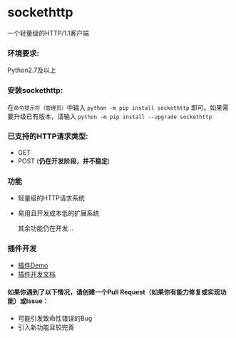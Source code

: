 # sockethttp
 一个轻量级的HTTP/1.1客户端

### 环境要求:

 Python2.7及以上

### 安装sockethttp:

 在`命令提示符（管理员）`中输入 `python -m pip install sockethttp` 即可。如果需要升级已有版本，请输入 `python -m pip install --upgrade sockethttp`

### 已支持的HTTP请求类型: 

 - GET
 - POST (__仍在开发阶段，并不稳定__)

### 功能

 - 轻量级的HTTP请求系统
 - 易用且开发成本低的扩展系统
 
    其余功能仍在开发…

### 插件开发

 - [插件Demo](https://github.com/fred913/sockethttp-ext-demo/)
 - [插件开发文档](https://github.com/fred913/sockethttp-ext-demo/README_cn.md)
 
#### 如果你遇到了以下情况，请创建一个Pull Request（如果你有能力修复或实现功能）或Issue：
 - 可能引发致命性错误的Bug
 - 引入新功能且较完善